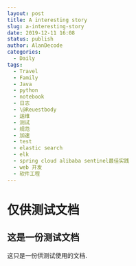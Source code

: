 ```yaml
---
layout: post
title: A interesting story
slug: a-interesting-story
date: 2019-12-11 16:08
status: publish
author: AlanDecode
categories: 
  - Daily
tags: 
  - Travel
  - Family
  - Java
  - python
  - notebook
  - 日志
  - \@Reuestbody
  - 运维
  - 测试
  - 规范
  - 加速
  - test
  - elastic search
  - elk
  - spring cloud alibaba sentinel最佳实践
  - web 开发
  - 软件工程
---
```

# 仅供测试文档
## 这是一份测试文档
这只是一份供测试使用的文档.
